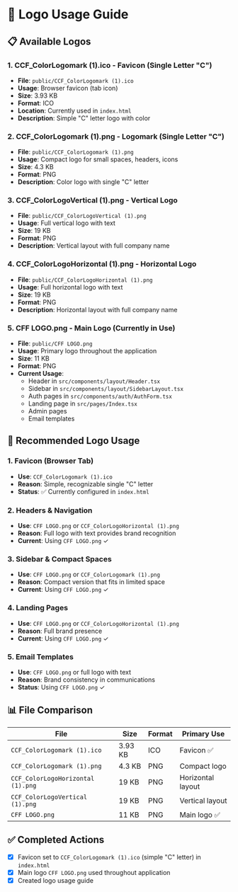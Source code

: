 # 🎨 Logo Usage Guide

## 📋 Available Logos

### 1. **CCF_ColorLogomark (1).ico** - Favicon (Single Letter "C")
- **File**: `public/CCF_ColorLogomark (1).ico`
- **Usage**: Browser favicon (tab icon)
- **Size**: 3.93 KB
- **Format**: ICO
- **Location**: Currently used in `index.html`
- **Description**: Simple "C" letter logo with color

### 2. **CCF_ColorLogomark (1).png** - Logomark (Single Letter "C")
- **File**: `public/CCF_ColorLogomark (1).png`
- **Usage**: Compact logo for small spaces, headers, icons
- **Size**: 4.3 KB
- **Format**: PNG
- **Description**: Color logo with single "C" letter

### 3. **CCF_ColorLogoVertical (1).png** - Vertical Logo
- **File**: `public/CCF_ColorLogoVertical (1).png`
- **Usage**: Full vertical logo with text
- **Size**: 19 KB
- **Format**: PNG
- **Description**: Vertical layout with full company name

### 4. **CCF_ColorLogoHorizontal (1).png** - Horizontal Logo
- **File**: `public/CCF_ColorLogoHorizontal (1).png`
- **Usage**: Full horizontal logo with text
- **Size**: 19 KB
- **Format**: PNG
- **Description**: Horizontal layout with full company name

### 5. **CFF LOGO.png** - Main Logo (Currently in Use)
- **File**: `public/CFF LOGO.png`
- **Usage**: Primary logo throughout the application
- **Size**: 11 KB
- **Format**: PNG
- **Current Usage**: 
  - Header in `src/components/layout/Header.tsx`
  - Sidebar in `src/components/layout/SidebarLayout.tsx`
  - Auth pages in `src/components/auth/AuthForm.tsx`
  - Landing page in `src/pages/Index.tsx`
  - Admin pages
  - Email templates

## 🎯 Recommended Logo Usage

### 1. **Favicon (Browser Tab)**
- **Use**: `CCF_ColorLogomark (1).ico`
- **Reason**: Simple, recognizable single "C" letter
- **Status**: ✅ Currently configured in `index.html`

### 2. **Headers & Navigation**
- **Use**: `CFF LOGO.png` or `CCF_ColorLogoHorizontal (1).png`
- **Reason**: Full logo with text provides brand recognition
- **Current**: Using `CFF LOGO.png` ✓

### 3. **Sidebar & Compact Spaces**
- **Use**: `CFF LOGO.png` or `CCF_ColorLogomark (1).png`
- **Reason**: Compact version that fits in limited space
- **Current**: Using `CFF LOGO.png` ✓

### 4. **Landing Pages**
- **Use**: `CFF LOGO.png` or `CCF_ColorLogoHorizontal (1).png`
- **Reason**: Full brand presence
- **Current**: Using `CFF LOGO.png` ✓

### 5. **Email Templates**
- **Use**: `CFF LOGO.png` or full logo with text
- **Reason**: Brand consistency in communications
- **Status**: Using `CFF LOGO.png` ✓

## 📊 File Comparison

| File | Size | Format | Primary Use |
|------|------|--------|-------------|
| `CCF_ColorLogomark (1).ico` | 3.93 KB | ICO | Favicon ✅ |
| `CCF_ColorLogomark (1).png` | 4.3 KB | PNG | Compact logo |
| `CCF_ColorLogoHorizontal (1).png` | 19 KB | PNG | Horizontal layout |
| `CCF_ColorLogoVertical (1).png` | 19 KB | PNG | Vertical layout |
| `CFF LOGO.png` | 11 KB | PNG | Main logo ✅ |

## ✅ Completed Actions
- [x] Favicon set to `CCF_ColorLogomark (1).ico` (simple "C" letter) in `index.html`
- [x] Main logo `CFF LOGO.png` used throughout application
- [x] Created logo usage guide
